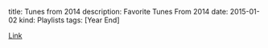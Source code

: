 title: Tunes from 2014
description: Favorite Tunes From 2014
date: 2015-01-02
kind: Playlists
tags: [Year End]

<a href="http://www.youtube.com/playlist?list=PLM-aKZ8SpwXej4pwF4G67_Rxio2wO4SfV"> Link </a>